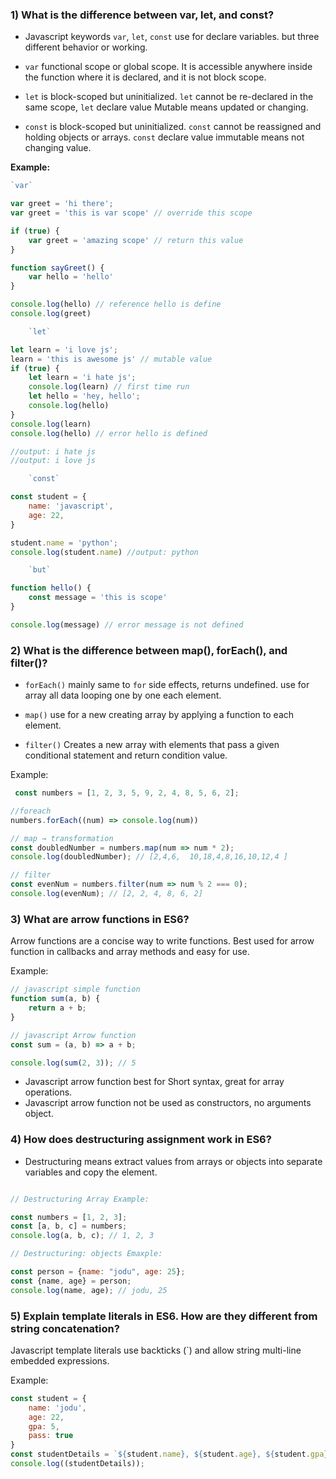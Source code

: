 ### 1) What is the difference between var, let, and const?

- Javascript keywords `var`, `let`, `const` use for declare variables. but three different behavior or working.

- `var` functional scope or global scope. It is accessible anywhere inside the function where it is declared, and it is
  not block scope.

- `let` is block-scoped but uninitialized. `let` cannot be re-declared in the same scope, `let` declare value Mutable
  means updated or
  changing.

- `const` is block-scoped but uninitialized. `const` cannot be reassigned and holding objects or arrays. `const` declare
  value immutable means not changing value.

**Example:**

```javascript
`var`

var greet = 'hi there';
var greet = 'this is var scope' // override this scope

if (true) {
    var greet = 'amazing scope' // return this value
}

function sayGreet() {
    var hello = 'hello'
}

console.log(hello) // reference hello is define
console.log(greet)

    `let`

let learn = 'i love js';
learn = 'this is awesome js' // mutable value
if (true) {
    let learn = 'i hate js';
    console.log(learn) // first time run
    let hello = 'hey, hello';
    console.log(hello)
}
console.log(learn)
console.log(hello) // error hello is defined

//output: i hate js
//output: i love js

    `const`

const student = {
    name: 'javascript',
    age: 22,
}

student.name = 'python';
console.log(student.name) //output: python

    `but`

function hello() {
    const message = 'this is scope'
}

console.log(message) // error message is not defined
```

### 2) What is the difference between map(), forEach(), and filter()?

- `forEach()` mainly same to  `for` side effects, returns undefined. use for array all data looping one by one each
  element.

- `map()` use for a new creating array by applying a function to each element.

- `filter()`  Creates a new array with elements that pass a given conditional statement and return condition value.

Example:

```javascript
 const numbers = [1, 2, 3, 5, 9, 2, 4, 8, 5, 6, 2];

//foreach
numbers.forEach((num) => console.log(num))

// map → transformation
const doubledNumber = numbers.map(num => num * 2);
console.log(doubledNumber); // [2,4,6,  10,18,4,8,16,10,12,4 ]

// filter
const evenNum = numbers.filter(num => num % 2 === 0);
console.log(evenNum); // [2, 2, 4, 8, 6, 2]
```

### 3) What are arrow functions in ES6?

Arrow functions are a concise way to write functions. Best used for arrow function in callbacks and array methods and
easy for use.

Example:

```javascript
// javascript simple function
function sum(a, b) {
    return a + b;
}

// javascript Arrow function
const sum = (a, b) => a + b;

console.log(sum(2, 3)); // 5
```

- Javascript arrow function best for Short syntax, great for array operations.
- Javascript arrow function not be used as constructors, no arguments object.

### 4) How does destructuring assignment work in ES6?

- Destructuring means extract values from arrays or objects into separate variables and copy the element.

```javascript

// Destructuring Array Example:

const numbers = [1, 2, 3];
const [a, b, c] = numbers;
console.log(a, b, c); // 1, 2, 3

// Destructuring: objects Emaxple:

const person = {name: "jodu", age: 25};
const {name, age} = person;
console.log(name, age); // jodu, 25
```

### 5) Explain template literals in ES6. How are they different from string concatenation?

Javascript template literals use backticks (`) and allow string multi-line embedded expressions.

Example:

```javascript
const student = {
    name: 'jodu',
    age: 22,
    gpa: 5,
    pass: true
}
const studentDetails = `${student.name}, ${student.age}, ${student.gpa}, ${student.pass}`;
console.log((studentDetails));
```